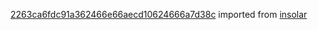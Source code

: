 [2263ca6fdc91a362466e66aecd10624666a7d38c](https://github.com/insolar/insolar/commit/2263ca6fdc91a362466e66aecd10624666a7d38c) imported from [insolar](https://github.com/insolar/insolar)
